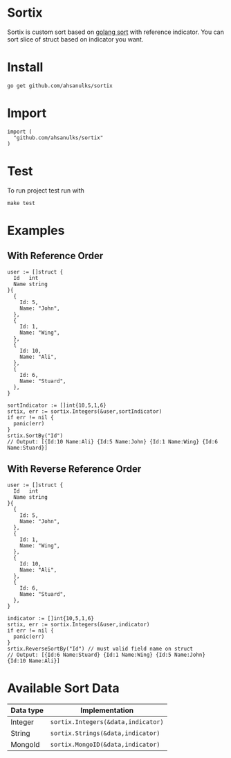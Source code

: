 # Sortix
Sortix is custom sort based on [golang sort](https://golang.org/pkg/sort/#Sort) with reference indicator. You can sort slice of struct based on indicator you want.

# Install
```
go get github.com/ahsanulks/sortix
```

# Import
```
import (
  "github.com/ahsanulks/sortix"
)
```

# Test
To run project test run with
```
make test
```

# Examples

## With Reference Order
```
user := []struct {
  Id   int
  Name string
}{
  {
    Id: 5,
    Name: "John",
  },
  {
    Id: 1,
    Name: "Wing",
  },
  {
    Id: 10,
    Name: "Ali",
  },
  {
    Id: 6,
    Name: "Stuard",
  },
}

sortIndicator := []int{10,5,1,6}
srtix, err := sortix.Integers(&user,sortIndicator)
if err != nil {
  panic(err)
}
srtix.SortBy("Id")
// Output: [{Id:10 Name:Ali} {Id:5 Name:John} {Id:1 Name:Wing} {Id:6 Name:Stuard}]
```

## With Reverse Reference Order
```
user := []struct {
  Id   int
  Name string
}{
  {
    Id: 5,
    Name: "John",
  },
  {
    Id: 1,
    Name: "Wing",
  },
  {
    Id: 10,
    Name: "Ali",
  },
  {
    Id: 6,
    Name: "Stuard",
  },
}

indicator := []int{10,5,1,6}
srtix, err := sortix.Integers(&user,indicator)
if err != nil {
  panic(err)
}
srtix.ReverseSortBy("Id") // must valid field name on struct
// Output: [{Id:6 Name:Stuard} {Id:1 Name:Wing} {Id:5 Name:John} {Id:10 Name:Ali}]
```

# Available Sort Data
|Data type|Implementation                    |
|---------|----------------------------------|
|Integer  |`sortix.Integers(&data,indicator)`|
|String   |`sortix.Strings(&data,indicator)` |
|MongoId  |`sortix.MongoID(&data,indicator)` |

